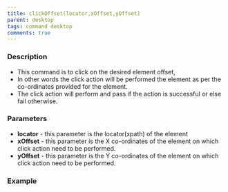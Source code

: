 ```yaml
---
title: clickOffset(locator,xOffset,yOffset)
parent: desktop
tags: command desktop
comments: true
---
```


### Description

- This command is to click on the desired element offset,
- In other words the click action will be performed the element as per the co-ordinates provided for the element.
- The click action will perform and pass if the action is successful or else fail otherwise.

### Parameters

- **locator** -  this parameter is the locator(xpath) of the element
- **xOffset** -  this parameter is the X co-ordinates of the element on which click action need to be performed.
- **yOffset** -  this parameter is the Y co-ordinates of the element on which click action need to be performed.

### Example
